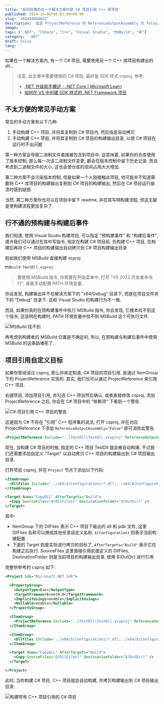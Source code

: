 ```yaml
---
title: '如何优雅的在一个解决方案内使 C# 项目引用 C++ 库项目'
published: 2024-10-06T06:03:00+08:00
slug: '202410060603'
description: '指定 ProjectReference 的 ReferenceOutputAssembly 为 false, 并使用自定义 Target, 并添加 Copy 项以自动拷贝库构建输出'
image: ''
tags: [".NET", "CSharp", "C++", "Visual Studio", "MSBuild", "库"]
category: '.NET'
draft: false 
lang: ''
---
```


如果在一个解决方案内, 有一个 C# 项目, 需要使用另一个 C++ 库项目构建出的 dll...

> 注意, 此文章中需要使用的 C# 项目, 最好是 SDK 样式 csproj, 参考: 
> - [.NET 升级助手概述 - .NET Core | Microsoft Learn](https://learn.microsoft.com/zh-cn/dotnet/core/porting/upgrade-assistant-overview)
> - [如何在 VS 中创建 SDK 样式的 .NET Framework 项目](https://stackoverflow.com/questions/63055430/how-to-create-an-sdk-style-net-framework-project-in-vs)

## 不太方便的常见手动方案

常见的手动方案有以下几种:

1. 手动构建 C++ 项目, 并将其复制到 C# 项目内, 然后指定自动拷贝
2. 手动构建 C++ 项目, 并将其复制到 C# 项目的构建输出目录, 以使 C# 项目在运行时不出问题

第一种方案会导致二进制文件直接被包含到项目中, 这意味着, 如果你的仓库使用了版本控制, 那么每一次该二进制文件变更,
都会在版本控制中留下历史记录. 而且考虑到二进制文件的大小, 这也会使仓库的空间占用大大增加.

第二种方案不会污染版本控制, 但是如果一个人刚接触此项目, 他可能并不知道需要将 C++ 库项目的构建输出复制到 C# 项目的构建输出,
然后在 C# 项目运行崩溃时感到疑惑.

当然, 第二种方案你也可以在项目中留下 readme, 并在其写明构建流程, 但这无疑是使构建流程更加复杂了.


## 行不通的预构建与构建后事件

我们知道, 使用 Visual Studio 构建项目, 可以指定 "预构建事件" 和 "构建后事件",
或许我们可以通过在其中写指令, 指定在构建 C# 项目前, 先构建 C++ 项目, 在构建后再将 C++ 项目的构建输出自动拷贝到 C# 项目构建输出目录

假如我们使用 MSBuild 直接构建 vcproj

```cmd
MSBuild TestDll.vcproj
```

> 要使用 MSBuild 指令, 你需要在开始菜单中, 打开 "VS 2022 开发者命令行", 或者手动配置 PATH 环境变量.

你会发现, 构建输出并不在解决方案下的 "x64/Debug" 目录下, 而是在项目文件夹下的 "Debug" 目录下.
这和 Visual Studio 的构建行为不一致.

而且, 如果你真的在预构建事件中执行 MSBuild 指令, 你会发现, 它根本找不到这个指令, 这说明在构建时, PATH 环境变量中找不到 MSBuild 这个可执行文件.

![MSBuild 找不到](/images/MSBuild_not_found.png)

再考虑到构建者的 MSBuild 位置是不确定的, 所以, 在预构建与构建后事件中使用 MSBuild 的这条路堵死了.

## 项目引用自定义目标

如果你曾阅读过 csproj, 那么你肯定知道, C# 项目的项目引用, 是通过 ItemGroup 下的 ProjectReference 实现的.
其实, 我们也可以通过 ProjectReference 来引用 C++ 项目.

右键项目, 添加项目引用, 并勾选 C++ 项目然后确认, 或者直接修改 csproj, 添加 ProjectReference 之后,
你会在 C# 项目中的 "依赖项" 下看到一个警告.

![C# 项目引用 C++ 项目的警告](/images/WarningWhenCSharpReferenceCppProject.png)

这是因为 C# 不存在 "引用" C++ 程序集的说法, 打开 csproj, 并在对应 ProjectReference 下添加 `ReferenceOutputAssembly="False"` 即可消除此警告.

```xml
<ProjectReference Include="..\TestDll\TestDll.vcxproj" ReferenceOutputAssembly="False" />
```

现在, 当构建 C# 项目的时候, 指定的 C++ 项目 TestDll 就会被自动构建. 不过我们还需要添加自定义 "Target" 以自动拷贝 C++ 项目的构建输出到 C# 项目输出目录.

打开项目 csproj, 并在 `Project` 节点下添加以下代码:

```xml
<ItemGroup>
  <DllFiles Include="../x64/$(Configuration)/*.dll;../x64/$(Configuration)/*.pdb" />
</ItemGroup>

<Target Name="CopyDLL" AfterTargets="Build">
  <Copy SourceFiles="@(DllFiles)" DestinationFolder="$(OutDir)" />
</Target>
```

其中:

- ItemGroup 下的 DllFiles 表示 C++ 项目下输出的 dll 和 pdb 文件,
  这里 DllFiles 名称可以换成其他任意自定义名称, `$(Configuration)` 则表示当前构建配置
- 下面的 Target 则是实际进行拷贝的目标了, `AfterTargets="Build"` 表示它在构建之后执行.
  SourceFiles 这里直接引用前面定义的 DllFiles, DestinationFolder 则是当前项目的构建输出目录, 使用 $(OutDir) 进行引用

完整供参考的 csproj 如下:

```xml
<Project Sdk="Microsoft.NET.Sdk">

  <PropertyGroup>
    <OutputType>Exe</OutputType>
    <TargetFramework>net8.0</TargetFramework>
    <ImplicitUsings>enable</ImplicitUsings>
    <Nullable>enable</Nullable>
  </PropertyGroup>

  <ItemGroup>
    <ProjectReference Include="..\TestDll\TestDll.vcxproj" ReferenceOutputAssembly="False" />
  </ItemGroup>

  <ItemGroup>
    <DllFiles Include="../x64/$(Configuration)/*.dll;../x64/$(Configuration)/*.pdb" />
  </ItemGroup>

  <Target Name="CopyDLL" AfterTargets="Build">
    <Copy SourceFiles="@(DllFiles)" DestinationFolder="$(OutDir)" />
  </Target>

</Project>
```

此时, 当你构建 C# 项目, C++ 项目就会自动构建, 并拷贝构建输出到 C# 项目输出目录.

![构建带有 C++ 项目引用的 C# 项目](/images/BuildCSharpProjectWithCppProjectReference.png)